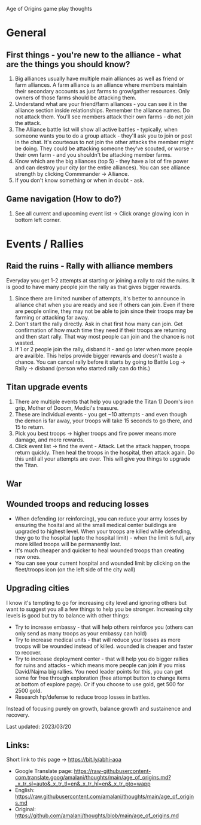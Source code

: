 
Age of Origins game play thoughts

# General

## First things - you're new to the alliance - what are the things you should know?
1. Big alliances usually have multiple main alliances as well as friend or farm alliances. A farm alliance is an alliance where members maintain their secondary accounts as just farms to grow/gather resources. Only owners of those farms should be attacking them. 
2. Understand what are your friend/farm alliances - you can see it in the alliance section inside relationships. Remember the alliance names. Do not attack them. You'll see members attack their own farms - do not join the attack.
3. The Alliance battle list will show all active battles - typically, when someone wants you to do a group attack - they'll ask you to join or post in the chat. It's courteous to not join the other attacks the member might be doing. They could be attacking someone they've scouted, or worse - their own farm - and you shouldn't be attacking member farms. 
4. Know which are the big alliances (top 5) - they have a lot of fire power and can destroy your city (or the entire alliances). You can see alliance strength by clicking Commmander -> Alliance. 
5. If you don't know something or when in doubt - ask.

## Game navigation (How to do?)
1. See all current and upcoming event list -> Click orange glowing icon in bottom left corner.

# Events / Rallies
## Raid the ruins - Rally with alliance members
Everyday you get 1-2 attempts at starting or joining a rally to raid the ruins. It is good to have many people join the rally as that gives bigger rewards. 
1. Since there are limited number of attempts, it's better to announce in alliance chat when you are ready and see if others can join. Even if there are people online, they may not be able to join since their troops may be farming or attacking far away.
2. Don't start the rally directly. Ask in chat first how many can join. Get confirmation of how much time they need if their troops are returning and then start rally. That way most people can join and the chance is not wasted.
3. If 1 or 2 people join the rally, disband it - and go later when more people are availble. This helps provide bigger rewards and doesn't waste a chance. You can cancel rally before it starts by going to Battle Log -> Rally -> disband (person who started rally can do this.)


## Titan upgrade events
1. There are multiple events that help you upgrade the Titan 1) Doom's iron grip, Mother of Dooom, Medici's treasure.
2. These are individual events - you get ~10 attempts - and even though the demon is far away, your troops will take 15 seconds to go there, and 15 to return. 
3. Pick you best troops -> higher troops and fire power means more damage, and more rewards.
4. Click event list -> find the event - Attack. Let the attack happen, troops return quickly. Then heal the troops in the hospital, then attack again. Do this until all your attempts are over.
This will give you things to upgrade the Titan.


## War
## Wounded troops and reducing losses
- When defending (or reinforcing), you can reduce your army losses by ensuring the hosital and all the small medical center buildings are upgraded to highest level. When your troops are killed while defending, they go to the hospital (upto the hospital limit) - when the limit is full, any more killed troops will be permanently lost.
- It's much cheaper and quicker to heal wounded troops than creating new ones.
- You can see your current hospital and wounded limit by clicking on the fleet/troops icon (on the left side of the city wall)


## Upgrading cities
I know it's tempting to go for increasing city level and ignoring others but want to suggest you all a few things to help you be stronger. Increasing city levels is good but try to balance with other things:

- Try to increase embassy - that will help others reinforce you (others can only send as many troops as your embassy can hold)
- Try to increase medical units - that will reduce your losses as more troops will be wounded instead of killed. wounded is cheaper and faster to recover.
- Try to increase deployment center - that will help you do bigger rallies for ruins and attacks - which means more people can join if you miss David/Najma big rallies. You need leader points for this, you can get some for free through exploration (free attempt button to change items at bottom of explore page). Or if you choose to use gold, get 500 for 2500 gold.
- Research hp/defense to reduce troop losses in battles.

Instead of focusing purely on growth, balance growth and sustainence and recovery.

Last updated: 2023/03/20



## Links:
Short link to this page -> https://bit.ly/abhi-aoa

- Google Translate page: https://raw-githubusercontent-com.translate.goog/amalani/thoughts/main/age_of_origins.md?_x_tr_sl=auto&_x_tr_tl=en&_x_tr_hl=en&_x_tr_pto=wapp
- English: https://raw.githubusercontent.com/amalani/thoughts/main/age_of_origins.md
- Original: https://github.com/amalani/thoughts/blob/main/age_of_origins.md
